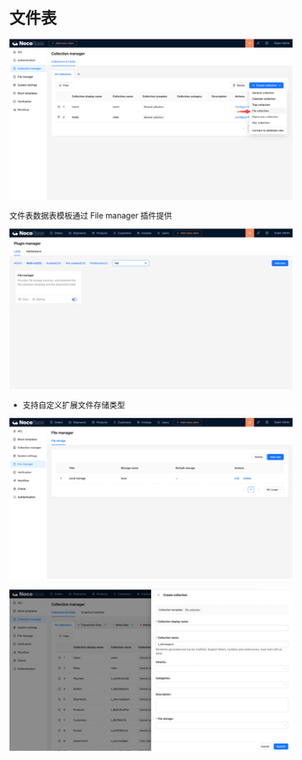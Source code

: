# 文件表

![](./static/BOlXbQXsOo5ae8xTC6Gc4lAlnRe.png)

文件表数据表模板通过 File manager 插件提供

![](./static/JRRtb9rtfoNfWOxkEVQcWF0Nndd.png)

- 支持自定义扩展文件存储类型

![](./static/Z3Jgb8N4QosogDxOvBMc33RPnQb.png)

![](./static/PJhDbmWJgo2kBNxtDqIcMmCjnvh.png)
